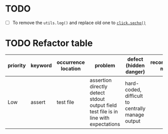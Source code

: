 # TODO
- [ ] To remove the `utils.log()` and replace old one to [`click.secho()`](https://click.palletsprojects.com/en/7.x/api/?highlight=secho#click.secho)

# TODO Refactor table
| priority | keyword | occurrence location | problem | defect (hidden danger) | reconstruction means | reconstruction may bring improvement | current status | last update date |
|---|---|--- |---|---|---|---|---|---|
| Low  | assert | test file | assertion directly detect stdout output field test file is in line with expectations | hard-coded, difficult to centrally manage output | | | Click Framework Error Output has been organizing | ` 2019-02-15 21:42:48 ` |
